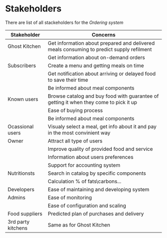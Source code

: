 # Stakeholders 

There are list of all stackeholders for the _Ordering system_

| Stakeholder | Concerns |
|----|--------| 
| Ghost Kitchen | Get information about prepared and delivered meals consuming to predict supply refilment |
| | Get information about on-demand orders | 
| Subscribers | Create a menu and getting meals on time | 
| | Get notification about arriving or delayed food to save their time |
| | Be informed about meal components | 
| Known users | Browse catalog and buy food with guarantee of getting it when they come to pick it up |
| | Ease of buying process |  
| | Be informed about meal components | 
| Ocassional users | Visualy select a meal, get info about it and pay in the most convinient way | 
| Owner | Attract all type of users | 
| | Improve quality of provided food and service | 
| | Information about users preferences | 
| | Support for accounting system |
| Nutritionsts | Search in catalog by specific components | 
| | Calculation % of fats\carbons\... | 
| Developers | Ease of maintaining and developing system |
| Admins | Ease of monitoring | 
| | Ease of configuration and scaling | 
| Food suppliers | Predicted plan of purchases and delivery | 
| 3rd party kitchens | Same as for Ghost Kitchen | 
